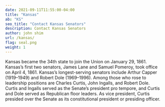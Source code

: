 ```yaml
---
date: 2021-09-11T11:55:00-04:00
title: "Kansas"
ab: "KS"
seo_title: "Contact Kansas Senators"
description: Contact Kansas Senators
author: john shim
url: /kansas/
flag: seal.png
weight: 1
---
```


Kansas became the 34th state to join the Union on January 29, 1861. Kansas’s first two senators, James Lane and Samuel Pomeroy, took office on April 4, 1861. Kansas’s longest-serving senators include Arthur Capper (1919–1949) and Robert Dole (1969–1996). Among those who rose to leadership positions are Charles Curtis, John Ingalls, and Robert Dole. Curtis and Ingalls served as the Senate’s president pro tempore, and Curtis and Dole served as Republican floor leaders. As vice president, Curtis presided over the Senate as its constitutional president or presiding officer.